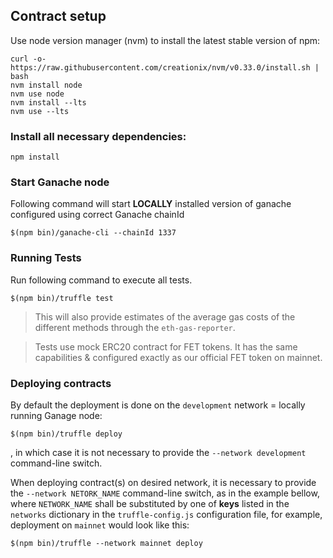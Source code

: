 ## Contract setup
Use node version manager (nvm) to install the latest stable version of npm:

```
curl -o- https://raw.githubusercontent.com/creationix/nvm/v0.33.0/install.sh | bash
nvm install node
nvm use node
nvm install --lts
nvm use --lts
```

### Install all necessary dependencies:
```shell
npm install
```

### Start Ganache node
Following command will start **LOCALLY** installed version of ganache configured using correct Ganache chainId
```shell
$(npm bin)/ganache-cli --chainId 1337
```

### Running Tests
Run following command to execute all tests.
```shell
$(npm bin)/truffle test
```
>This will also provide estimates of the average gas costs
of the different methods through the `eth-gas-reporter`.

> Tests use mock ERC20 contract for FET tokens. It has the same capabilities & configured exactly as our official 
> FET token on mainnet.


### Deploying contracts
By default the deployment is done on the `development` network = locally running Ganage node:
```shell
$(npm bin)/truffle deploy
```
, in which case it is not necessary to provide the `--network development` command-line switch.

When deploying contract(s) on desired network, it is necessary to provide the `--network NETORK_NAME` command-line 
switch, as in the example bellow, where `NETWORK_NAME` shall be substituted by one of **keys** listed in the 
`networks` dictionary in the `truffle-config.js` configuration file, for example, deployment on `mainnet` would
look like this:
```shell
$(npm bin)/truffle --network mainnet deploy
```
